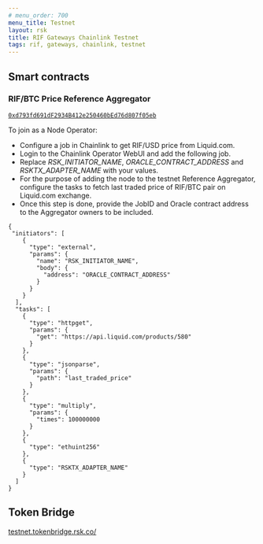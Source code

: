 ```yaml
---
# menu_order: 700
menu_title: Testnet
layout: rsk
title: RIF Gateways Chainlink Testnet
tags: rif, gateways, chainlink, testnet
---
```


## Smart contracts

### RIF/BTC Price Reference Aggregator

[`0xd793fd691dF2934B412e250460bEd76d807f05eb`](https://explorer.testnet.rsk.co/address/0xd793fd691dF2934B412e250460bEd76d807f05eb)

To join as a Node Operator:

- Configure a job in Chainlink to get RIF/USD price from Liquid.com.
- Login to the Chainlink Operator WebUI and add the following job.
- Replace *RSK_INITIATOR_NAME*, *ORACLE_CONTRACT_ADDRESS* and *RSKTX_ADAPTER_NAME* with your values. 
- For the purpose of adding the node to the testnet Reference Aggregator, configure the tasks to fetch last traded price of RIF/BTC pair on Liquid.com exchange. 
- Once this step is done, provide the JobID and Oracle contract address to the Aggregator owners to be included.

```
{
 "initiators": [
    {
      "type": "external",
	  "params": {
	    "name": "RSK_INITIATOR_NAME",
	    "body": {
	      "address": "ORACLE_CONTRACT_ADDRESS"
	    }
  	  }
    }
  ],
  "tasks": [
    {
      "type": "httpget",
	  "params": {
	    "get": "https://api.liquid.com/products/580"
	  }
    },
	{
      "type": "jsonparse",
      "params": {
	    "path": "last_traded_price"
      }
    },
    {
      "type": "multiply",
	  "params": {
	    "times": 100000000
	  }
	},
	{
	  "type": "ethuint256"
	},
	{
	  "type": "RSKTX_ADAPTER_NAME"
	}
  ]
}
```


## Token Bridge 
[testnet.tokenbridge.rsk.co/](https://testnet.tokenbridge.rsk.co/)

